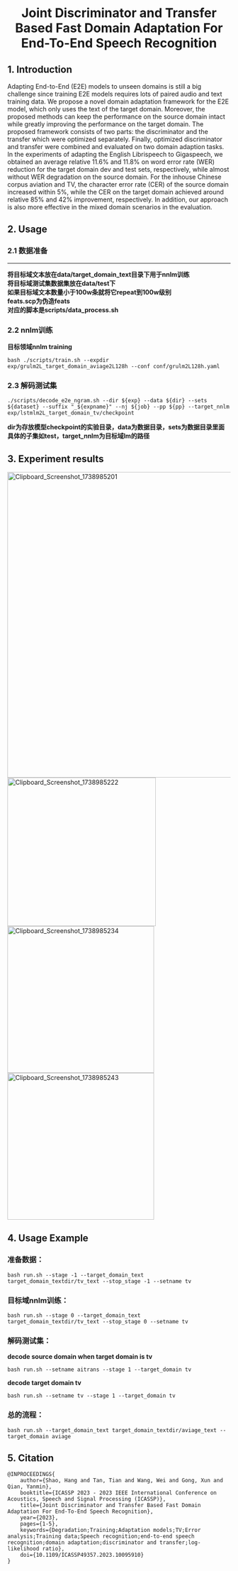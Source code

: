 <div align="center">
  <h1>Joint Discriminator and Transfer Based Fast Domain Adaptation For End-To-End Speech Recognition</h1>
</div>

## 1. Introduction
Adapting End-to-End (E2E) models to unseen domains is still a big challenge since training E2E models requires lots of paired audio and text training data. We propose a novel domain adaptation framework for the E2E model, which only uses the text of the target domain. Moreover, the proposed methods can keep the performance on the source domain intact while greatly improving the performance on the target domain. The proposed framework consists of two parts: the discriminator and the transfer which were optimized separately. Finally, optimized discriminator and transfer were combined and evaluated on two domain adaption tasks. In the experiments of adapting the English Librispeech to Gigaspeech, we obtained an average relative 11.6% and 11.8% on word error rate (WER) reduction for the target domain dev and test sets, respectively, while almost without WER degradation on the source domain. For the inhouse Chinese corpus aviation and TV, the character error rate (CER) of the source domain increased within 5%, while the CER on the target domain achieved around relative 85% and 42% improvement, respectively. In addition, our approach is also more effective in the mixed domain scenarios in the evaluation.

## 2. Usage
### 2.1 数据准备

---

**将目标域文本放在data/target_domain_text目录下用于nnlm训练**<br>
**将目标域测试集数据集放在data/test下**<br>
**如果目标域文本数量小于100w条就将它repeat到100w级别**<br>
**feats.scp为伪造feats**<br>
**对应的脚本是scripts/data_process.sh**<br>

### 2.2 nnlm训练
**目标领域nnlm training**

```
bash ./scripts/train.sh --expdir exp/grulm2L_target_domain_aviage2L128h --conf conf/grulm2L128h.yaml
```
### 2.3 解码测试集

```
./scripts/decode_e2e_ngram.sh --dir ${exp} --data ${dir} --sets ${dataset} --suffix "_${expname}" --nj ${job} --pp ${pp} --target_nnlm exp/lstmlm2L_target_domain_tv/checkpoint
```
**dir为存放模型checkpoint的实验目录，data为数据目录，sets为数据目录里面具体的子集如test，target_nnlm为目标域lm的路径**


## 3. Experiment results
<img width="689" alt="Clipboard_Screenshot_1738985201" src="https://github.com/user-attachments/assets/9d2e7e53-ecca-44c2-81a6-5f66be1841e1" />
<img width="335" alt="Clipboard_Screenshot_1738985222" src="https://github.com/user-attachments/assets/c05a8bde-8fe3-4761-8f4e-1c59d867285e" />
<img width="331" alt="Clipboard_Screenshot_1738985234" src="https://github.com/user-attachments/assets/a7f77397-779e-470a-997c-5950b9fc1491" />
<img width="331" alt="Clipboard_Screenshot_1738985243" src="https://github.com/user-attachments/assets/d863c9b0-2c65-4c30-97e1-75cbb231e7d0" />


## 4. Usage Example

### 准备数据：
```
bash run.sh --stage -1 --target_domain_text target_domain_textdir/tv_text --stop_stage -1 --setname tv
```
### 目标域nnlm训练：
```
bash run.sh --stage 0 --target_domain_text target_domain_textdir/tv_text --stop_stage 0 --setname tv 
```
### 解码测试集：

**decode source domain when target domain is tv**
```
bash run.sh --setname aitrans --stage 1 --target_domain tv
```
**decode target domain tv**
```
bash run.sh --setname tv --stage 1 --target_domain tv
```

### 总的流程：
```
bash run.sh --target_domain_text target_domain_textdir/aviage_text --target_domain aviage 
```

## 5. Citation
```
@INPROCEEDINGS{
    author={Shao, Hang and Tan, Tian and Wang, Wei and Gong, Xun and Qian, Yanmin},
    booktitle={ICASSP 2023 - 2023 IEEE International Conference on Acoustics, Speech and Signal Processing (ICASSP)}, 
    title={Joint Discriminator and Transfer Based Fast Domain Adaptation For End-To-End Speech Recognition}, 
    year={2023},
    pages={1-5},
    keywords={Degradation;Training;Adaptation models;TV;Error analysis;Training data;Speech recognition;end-to-end speech recognition;domain adaptation;discriminator and transfer;log-likelihood ratio},
    doi={10.1109/ICASSP49357.2023.10095910}
}
```


